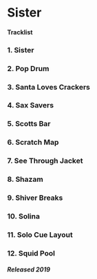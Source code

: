 # Sister

#### Tracklist

### 1. Sister
### 2. Pop Drum
### 3. Santa Loves Crackers
### 4. Sax Savers
### 5. Scotts Bar
### 6. Scratch Map
### 7. See Through Jacket
### 8. Shazam
### 9. Shiver Breaks
### 10. Solina
### 11. Solo Cue Layout
### 12. Squid Pool


##### Released 2019
